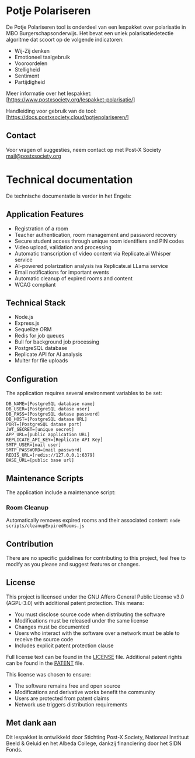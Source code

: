 # Potje Polariseren
De Potje Polariseren tool is onderdeel van een lespakket over polarisatie in MBO Burgerschapsonderwijs. Het bevat een uniek polarisatiedetectie algoritme dat scoort op de volgende indicatoren:

- Wij-Zij denken
- Emotioneel taalgebruik
- Vooroordelen
- Stelligheid
- Sentiment
- Partijdigheid

Meer informatie over het lespakket: [https://www.postxsociety.org/lespakket-polarisatie/]

Handleiding voor gebruik van de tool: [https://docs.postxsociety.cloud/potjepolariseren/]

## Contact
Voor vragen of suggesties, neem contact op met Post-X Society [mail@postxsociety.org](https://www.postxsociety.org/over-ons/contact/)

# Technical documentation
De technische documentatie is verder in het Engels:

## Application Features

- Registration of a room
- Teacher authentication, room management and password recovery
- Secure student access through unique room identifiers and PIN codes
- Video upload, validation and processing
- Automatic transcription of video content via Replicate.ai Whisper service
- AI-powered polarization analysis iva Replicate.ai LLama service
- Email notifications for important events
- Automatic cleanup of expired rooms and content
- WCAG compliant

## Technical Stack

- Node.js
- Express.js
- Sequelize ORM
- Redis for job queues
- Bull for background job processing
- PostgreSQL database
- Replicate API for AI analysis
- Multer for file uploads

## Configuration
The application requires several environment variables to be set:

```
DB_NAME=[PostgreSQL database name]
DB_USER=[PostgreSQL datase user]
DB_PASS=[PostgreSQL datase password]
DB_HOST=[PostgreSQL datase URL]
PORT=[PostgreSQL datase port]
JWT_SECRET=[unique secret]
APP_URL=[public application URL]
REPLICATE_API_KEY=[Replicate API Key]
SMTP_USER=[mail user]
SMTP_PASSWORD=[mail password]
REDIS_URL=[redis://127.0.0.1:6379]
BASE_URL=[public base url]
```

## Maintenance Scripts
The application include a maintenance script:

### Room Cleanup ###
Automatically removes expired rooms and their associated content:
```node scripts/cleanupExpiredRooms.js```

## Contribution
There are no specific guidelines for contributing to this project, feel free to modify as you please and suggest features or changes.

## License
This project is licensed under the GNU Affero General Public License v3.0 (AGPL-3.0) with additional patent protection. This means:

- You must disclose source code when distributing the software
- Modifications must be released under the same license
- Changes must be documented
- Users who interact with the software over a network must be able to receive the source code
- Includes explicit patent protection clause

Full license text can be found in the [LICENSE](LICENSE) file.
Additional patent rights can be found in the [PATENT](PATENT) file.

This license was chosen to ensure:
- The software remains free and open source
- Modifications and derivative works benefit the community
- Users are protected from patent claims
- Network use triggers distribution requirements

## Met dank aan
Dit lespakket is ontwikkeld door Stichting Post-X Society, Nationaal Instituut Beeld & Geluid en het Albeda College, dankzij financiering door het SIDN Fonds.
